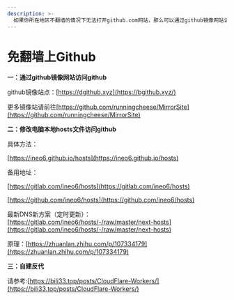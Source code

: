 ```yaml
---
description: >-
  如果你所在地区不翻墙的情况下无法打开github.com网站，那么可以通过github镜像网站访问github，或者通过修改电脑本地hosts文件来访问github，条件允许可以自建反代站。
---
```


# 免翻墙上Github

**一：通过github镜像网站访问github**

github镜像站点：[https://dgithub.xyz](https://bgithub.xyz/)

更多镜像站请前往[https://github.com/runningcheese/MirrorSite](https://github.com/runningcheese/MirrorSite)

**二：修改电脑本地hosts文件访问github**

具体方法：

[https://ineo6.github.io/hosts](https://ineo6.github.io/hosts)

备用地址：

[https://gitlab.com/ineo6/hosts](https://gitlab.com/ineo6/hosts)

[https://github.com/ineo6/hosts](https://github.com/ineo6/hosts)

最新DNS新方案（定时更新）：[https://gitlab.com/ineo6/hosts/-/raw/master/next-hosts](https://gitlab.com/ineo6/hosts/-/raw/master/next-hosts)

原理：[https://zhuanlan.zhihu.com/p/107334179](https://zhuanlan.zhihu.com/p/107334179)

**三：自建反代**

请参考:[https://bili33.top/posts/CloudFlare-Workers/](https://bili33.top/posts/CloudFlare-Workers/)

